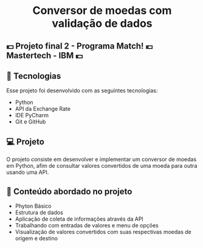<h1 align="center"> Conversor de moedas com validação de dados </h1>

## :dollar: Projeto final 2 - Programa Match! :euro: Mastertech - IBM :dollar:


## 🚀 Tecnologias

Esse projeto foi desenvolvido com as seguintes tecnologias:

- Python
- API da Exchange Rate
- IDE PyCharm
- Git e GitHub

## 💻 Projeto

O projeto consiste em desenvolver e implementar um conversor de moedas em Python, afim de consultar valores convertidos de uma moeda para outra usando uma API.


## 🔖 Conteúdo abordado no projeto

- Phyton Básico
- Estrutura de dados
- Aplicação de coleta de informações através da API
- Trabalhando com entradas de valores e menu de opções
- Visualização de valores convertidos com suas respectivas moedas de origem e destino
